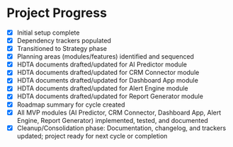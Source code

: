 # Project Progress

- [x] Initial setup complete
- [x] Dependency trackers populated
- [x] Transitioned to Strategy phase
- [x] Planning areas (modules/features) identified and sequenced
- [x] HDTA documents drafted/updated for AI Predictor module
- [x] HDTA documents drafted/updated for CRM Connector module
- [x] HDTA documents drafted/updated for Dashboard App module
- [x] HDTA documents drafted/updated for Alert Engine module
- [x] HDTA documents drafted/updated for Report Generator module
- [x] Roadmap summary for cycle created
- [x] All MVP modules (AI Predictor, CRM Connector, Dashboard App, Alert Engine, Report Generator) implemented, tested, and documented
- [x] Cleanup/Consolidation phase: Documentation, changelog, and trackers updated; project ready for next cycle or completion
